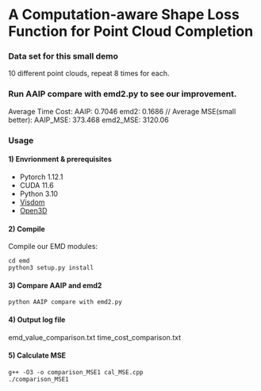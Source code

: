 # A Computation-aware Shape Loss Function for Point Cloud Completion

### Data set for this small demo
10 different point clouds, repeat 8 times for each.

### Run AAIP compare with emd2.py to see our improvement.
Average Time Cost: 
AAIP: 0.7046 emd2: 0.1686 //
Average MSE(small better):
AAIP_MSE: 373.468 emd2_MSE: 3120.06


### Usage

#### 1) Envrionment & prerequisites

- Pytorch 1.12.1
- CUDA 11.6
- Python 3.10
- [Visdom](https://github.com/facebookresearch/visdom)
- [Open3D](http://www.open3d.org/docs/release/index.html#python-api-index)

#### 2) Compile

Compile our EMD modules:  

    cd emd
    python3 setup.py install

#### 3) Compare AAIP and emd2

    python AAIP compare with emd2.py

#### 4) Output log file 
emd_value_comparison.txt
time_cost_comparison.txt

#### 5) Calculate MSE
    g++ -O3 -o comparison_MSE1 cal_MSE.cpp
    ./comparison_MSE1
